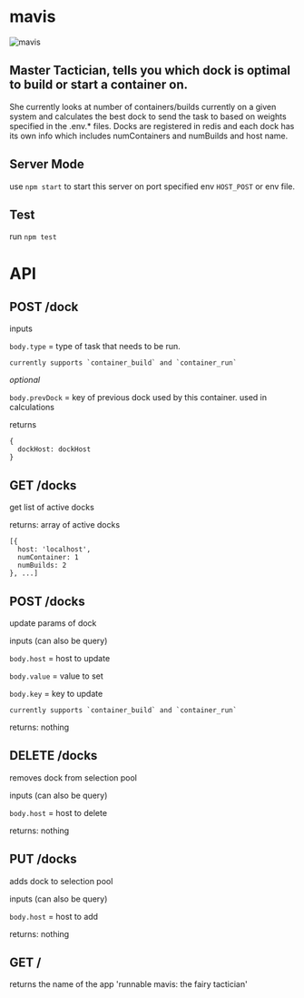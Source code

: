 mavis
=====
![mavis](https://s3.amazonaws.com/uploads.hipchat.com/31372/651154/yf873ynV6eAKs5D/mavis_vermillion_chapter_304_by_alicetweetyx2-d5ihitc.png)


Master Tactician, tells you which dock is optimal to build or start a container on.
-----------------------------------------------------------------------------------
She currently  looks at number of  containers/builds  currently on  a given  system
and  calculates  the best  dock  to  send the task to based on weights specified in
the  .env.* files. Docks  are  registered in redis  and each dock has its own  info
which  includes  numContainers  and  numBuilds  and  host  name.

Server Mode
-----------
use `npm start` to start this server on port specified env `HOST_POST` or env file.

Test
----
run `npm test`

API
===

POST /dock
----------
  inputs

  `body.type` = type of task that needs to be run.
  
    currently supports `container_build` and `container_run`

  *optional*

  `body.prevDock` = key of previous dock used by this container. used in calculations

  returns

  ```
  {
    dockHost: dockHost
  }
  ```

GET /docks
----------
  get list of active docks
  
  returns: array of active docks
  ```
  [{
    host: 'localhost',
    numContainer: 1
    numBuilds: 2
  }, ...]
  ```

POST /docks
----------
  update params of dock
  
  inputs (can also be query)
  
  `body.host` = host to update
  
  `body.value` = value to set
  
  `body.key` = key to update
  
    currently supports `container_build` and `container_run`


  returns: nothing 

DELETE /docks
----------
  removes dock from selection pool
  
  inputs (can also be query)
  
  `body.host` = host to delete

  returns: nothing 
  
PUT /docks
----------
  adds dock to selection pool
  
  inputs (can also be query)
  
  `body.host` = host to add

  returns: nothing 

GET /
-----
returns the name of the app 'runnable mavis: the fairy tactician'
